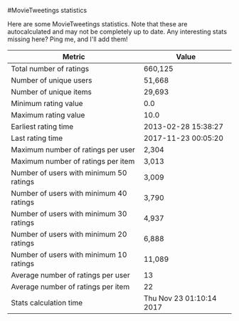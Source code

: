 #MovieTweetings statistics

Here are some MovieTweetings statistics. Note that these are autocalculated and may not be completely up to date. Any interesting stats missing here? Ping me, and I'll add them!

Metric | Value
--- | ---
Total number of ratings                 | 660,125
Number of unique users                  | 51,668
Number of unique items                  | 29,693
Minimum rating value                    | 0.0
Maximum rating value                    | 10.0
Earliest rating time                    | 2013-02-28 15:38:27
Last rating time                        | 2017-11-23 00:05:20
Maximum number of ratings per user      | 2,304
Maximum number of ratings per item      | 3,013
Number of users with minimum 50 ratings | 3,009
Number of users with minimum 40 ratings | 3,790
Number of users with minimum 30 ratings | 4,937
Number of users with minimum 20 ratings | 6,888
Number of users with minimum 10 ratings | 11,089
Average number of ratings per user      | 13
Average number of ratings per item      | 22
Stats calculation time                  | Thu Nov 23 01:10:14 2017

